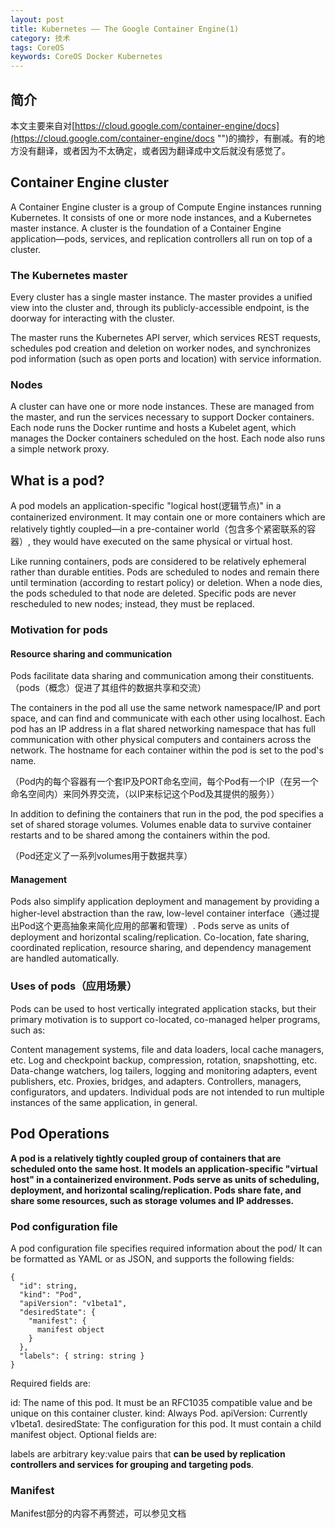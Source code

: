 ```yaml
---
layout: post
title: Kubernetes —— The Google Container Engine(1)
category: 技术
tags: CoreOS
keywords: CoreOS Docker Kubernetes
---
```



## 简介

本文主要来自对[https://cloud.google.com/container-engine/docs](https://cloud.google.com/container-engine/docs "")的摘抄，有删减。有的地方没有翻译，或者因为不太确定，或者因为翻译成中文后就没有感觉了。

##  Container Engine cluster

A Container Engine cluster is a group of Compute Engine instances running Kubernetes. It consists of one or more node instances, and a Kubernetes master instance. A cluster is the foundation of a Container Engine application—pods, services, and replication controllers all run on top of a cluster.

### The Kubernetes master

Every cluster has a single master instance. The master provides a unified view into the cluster and, through its publicly-accessible endpoint, is the doorway for interacting with the cluster.

The master runs the Kubernetes API server, which services REST requests, schedules pod creation and deletion on worker nodes, and synchronizes pod information (such as open ports and location) with service information.

### Nodes

A cluster can have one or more node instances. These are managed from the master, and run the services necessary to support Docker containers. Each node runs the Docker runtime and hosts a Kubelet agent, which manages the Docker containers scheduled on the host. Each node also runs a simple network proxy.

## What is a pod?

A pod models an application-specific "logical host(逻辑节点)" in a containerized environment. It may contain one or more containers which are relatively tightly coupled—in a pre-container world（包含多个紧密联系的容器）, they would have executed on the same physical or virtual host.

Like running containers, pods are considered to be relatively ephemeral rather than durable entities. Pods are scheduled to nodes and remain there until termination (according to restart policy) or deletion. When a node dies, the pods scheduled to that node are deleted. Specific pods are never rescheduled to new nodes; instead, they must be replaced.

### Motivation for pods

#### Resource sharing and communication

Pods facilitate data sharing and communication among their constituents.（pods（概念）促进了其组件的数据共享和交流）

The containers in the pod all use the same network namespace/IP and port space, and can find and communicate with each other using localhost. Each pod has an IP address in a flat shared networking namespace that has full communication with other physical computers and containers across the network. The hostname for each container within the pod is set to the pod's name.

（Pod内的每个容器有一个套IP及PORT命名空间，每个Pod有一个IP（在另一个命名空间内）来同外界交流，（以IP来标记这个Pod及其提供的服务））

In addition to defining the containers that run in the pod, the pod specifies a set of shared storage volumes. Volumes enable data to survive container restarts and to be shared among the containers within the pod.

（Pod还定义了一系列volumes用于数据共享）

#### Management

Pods also simplify application deployment and management by providing a higher-level abstraction than the raw, low-level container interface（通过提出Pod这个更高抽象来简化应用的部署和管理）. Pods serve as units of deployment and horizontal scaling/replication. Co-location, fate sharing, coordinated replication, resource sharing, and dependency management are handled automatically.

### Uses of pods（应用场景）

Pods can be used to host vertically integrated application stacks, but their primary motivation is to support co-located, co-managed helper programs, such as:

Content management systems, file and data loaders, local cache managers, etc.
Log and checkpoint backup, compression, rotation, snapshotting, etc.
Data-change watchers, log tailers, logging and monitoring adapters, event publishers, etc.
Proxies, bridges, and adapters.
Controllers, managers, configurators, and updaters.
Individual pods are not intended to run multiple instances of the same application, in general.

## Pod Operations

**A pod is a relatively tightly coupled group of containers that are scheduled onto the same host. It models an application-specific "virtual host" in a containerized environment. Pods serve as units of scheduling, deployment, and horizontal scaling/replication. Pods share fate, and share some resources, such as storage volumes and IP addresses.**

### Pod configuration file

A pod configuration file specifies required information about the pod/ It can be formatted as YAML or as JSON, and supports the following fields:

    {
      "id": string,
      "kind": "Pod",
      "apiVersion": "v1beta1",
      "desiredState": {
        "manifest": {
          manifest object
        }
      },
      "labels": { string: string }
    }
    
Required fields are:

id: The name of this pod. It must be an RFC1035 compatible value and be unique on this container cluster.
kind: Always Pod.
apiVersion: Currently v1beta1.
desiredState: The configuration for this pod. It must contain a child manifest object.
Optional fields are:

labels are arbitrary key:value pairs that **can be used by replication controllers and services for grouping and targeting pods**.

### Manifest

Manifest部分的内容不再赘述，可以参见文档